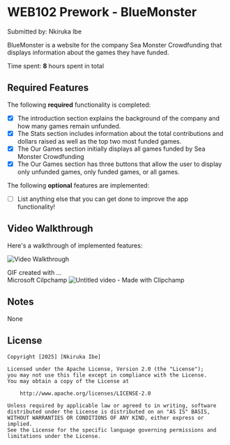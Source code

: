 # WEB102 Prework - BlueMonster

Submitted by: Nkiruka Ibe

BlueMonster is a website for the company Sea Monster Crowdfunding that displays information about the games they have funded.

Time spent: **8** hours spent in total

## Required Features

The following **required** functionality is completed:

* [x] The introduction section explains the background of the company and how many games remain unfunded.
* [x] The Stats section includes information about the total contributions and dollars raised as well as the top two most funded games.
* [x] The Our Games section initially displays all games funded by Sea Monster Crowdfunding
* [x] The Our Games section has three buttons that allow the user to display only unfunded games, only funded games, or all games.

The following **optional** features are implemented:

* [ ] List anything else that you can get done to improve the app functionality!

## Video Walkthrough

Here's a walkthrough of implemented features:

<img src='https://drive.google.com/file/d/1YHk1t2qclu8ckdjxzC2eji-JFk312d3S/view?usp=sharing' title='Video Walkthrough' width='' alt='Video Walkthrough' />

<!-- Replace this with whatever GIF tool you used! -->
GIF created with ...  
Microsoft Cilpchamp
![Untitled video - Made with Clipchamp](https://github.com/user-attachments/assets/dd2bd383-1311-47ac-acfa-558e316035c2)


## Notes

None 

## License

    Copyright [2025] [Nkiruka Ibe]

    Licensed under the Apache License, Version 2.0 (the "License");
    you may not use this file except in compliance with the License.
    You may obtain a copy of the License at

        http://www.apache.org/licenses/LICENSE-2.0

    Unless required by applicable law or agreed to in writing, software
    distributed under the License is distributed on an "AS IS" BASIS,
    WITHOUT WARRANTIES OR CONDITIONS OF ANY KIND, either express or implied.
    See the License for the specific language governing permissions and
    limitations under the License.

